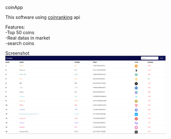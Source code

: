 coinApp

This software using [coinranking](https://coinranking.com/) api 

Features:<br>
-Top 50 coins
<br>
-Real datas in market
<br>
-search coins

Screenshot
![](./img/projectImg.png)

